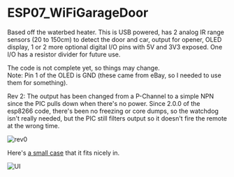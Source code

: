 # ESP07_WiFiGarageDoor

Based off the waterbed heater.  This is USB powered, has 2 analog IR range sensors (20 to 150cm) to detect the door and car, output for opener, OLED display, 1 or 2 more optional digital I/O pins with 5V and 3V3 exposed.  One I/O has a resistor divider for future use.  
  
The code is not complete yet, so things may change.  
Note:  Pin 1 of the OLED is GND (these came from eBay, so I needed to use them for something).  
  
Rev 2: The output has been changed from a P-Channel to a simple NPN since the PIC pulls down when there's no power.  Since 2.0.0 of the esp8266 code, there's been no freezing or core dumps, so the watchdog isn't really needed, but the PIC still filters output so it doesn't fire the remote at the wrong time.  
  
![rev0](http://www.curioustech.net/images/gdo.png)  
  
  
Here's [a small case](http://www.allelectronics.com/make-a-store/item/mbu-906/utility-case-2.74-x-1.99-x-0.83/1.html) that it fits nicely in.
  
![UI](http://www.curioustech.net/images/gdo_ui.png)  
